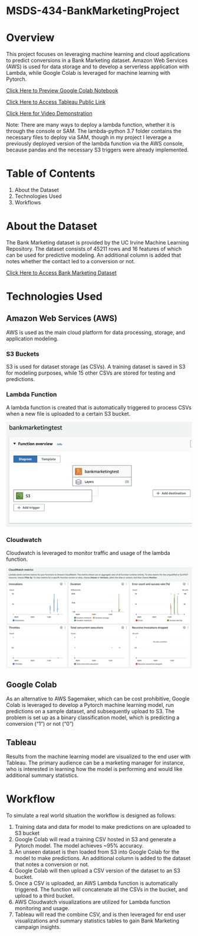 # MSDS-434-BankMarketingProject

# Overview
This project focuses on leveraging machine learning and cloud applications to predict conversions in a Bank Marketing dataset. Amazon Web Services (AWS) is used for data storage and to develop a serverless application with Lambda, while Google Colab is leveraged for machine learning with Pytorch.

[Click Here to Preview Google Colab Notebook](https://colab.research.google.com/drive/1J3LGfd6ayPH37g5g3Xr_0oOvSThFm1Lb#scrollTo=WhCj0XnvYgQ8)

[Click Here to Access Tableau Public Link](https://public.tableau.com/app/profile/kevin.tong7552/viz/MSDS434BankMarketingFinalProject/Dashboard1?publish=yes)

[Click Here for Video Demonstration](https://northwestern.hosted.panopto.com/Panopto/Pages/Viewer.aspx?id=bb214a73-4a7f-469c-9724-b0ca00326f2a)

Note: There are many ways to deploy a lambda function, whether it is through the console or SAM. The lambda-python 3.7 folder contains the necessary files to deploy via SAM, though in my project I leverage a previously deployed version of the lambda function via the AWS console, because pandas and the necessary S3 triggers were already implemented.

# Table of Contents
1. About the Dataset
2. Technologies Used
3. Workflows


# About the Dataset
The Bank Marketing dataset is provided by the UC Irvine Machine Learning Repository. The dataset consists of 45211 rows and 16 features of which can be used for predictive modeling. An additional column is added that notes whether the contact led to a conversion or not.

[Click Here to Access Bank Marketing Dataset](https://archive.ics.uci.edu/dataset/222/bank+marketing)

# Technologies Used

## Amazon Web Services (AWS)
AWS is used as the main cloud platform for data processing, storage, and application modeling.

### S3 Buckets
S3 is used for dataset storage (as CSVs). A training dataset is saved in S3 for modeling purposes, while 15 other CSVs are stored for testing and predictions.

### Lambda Function
A lambda function is created that is automatically triggered to process CSVs when a new file is uploaded to a certain S3 bucket.

![lambda](https://github.com/tongkevn/MSDS-434-BankMarketingProject/blob/622e9a2134080386bd53724bccecb531d3148085/lambdafunction.png)

### Cloudwatch
Cloudwatch is leveraged to monitor traffic and usage of the lambda function.

![cloudwatch screenshot](https://github.com/tongkevn/MSDS-434-BankMarketingProject/blob/504f2f9aa5f367595388e732556a6dec7f441c32/cloudwatch.png)

## Google Colab
As an alternative to AWS Sagemaker, which can be cost prohibitive, Google Colab is leveraged to develop a Pytorch machine learning model, run predictions on a sample dataset, and subsequently upload to S3. The problem is set up as a binary classification model, which is predicting a conversion (“1”) or not (“0”)

## Tableau
Results from the machine learning model are visualized to the end user with Tableau. The primary audience can be a marketing manager for instance, who is interested in learning how the model is performing and would like additional summary statistics.

# Workflow
To simulate a real world situation the workflow is designed as follows:

1. Training data and data for model to make predictions on are uploaded to S3 bucket
2. Google Colab will read a training CSV hosted in S3 and generate a Pytorch model. The model achieves ~95% accuracy.
3. An unseen dataset is then loaded from S3 into Google Colab for the model to make predictions. An additional column is added to the dataset that notes a conversion or not.
4. Google Colab will then upload a CSV version of the dataset to an S3 bucket.
5. Once a CSV is uploaded, an AWS Lambda function is automatically triggered. The function will concatenate all the CSVs in the bucket, and upload to a third bucket.
6. AWS Cloudwatch visualizations are utilized for Lambda function monitoring and usage.
7. Tableau will read the combine CSV, and is then leveraged for end user visualizations and summary statistics tables to gain Bank Marketing campaign insights.
